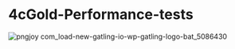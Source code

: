# 4cGold-Performance-tests



![pngjoy com_load-new-gatling-io-wp-gatling-logo-bat_5086430](https://user-images.githubusercontent.com/79532994/117981296-c598f200-b32c-11eb-839f-dba407381100.png)
